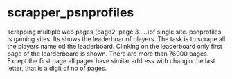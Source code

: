 # scrapper_psnprofiles
scrapping multiple web pages (page2, page 3.....)of single site.
psnprofiles is gaming sites. Its shows the leaderboar of players. The task is to scrape all the players name od the leaderboard.
Clinking on the leaderboard only first page of the learderboard is shown. There are more than 76000 pages.
Except the first page all pages have similar address with changin the last letter, that is a digit of no of pages.
